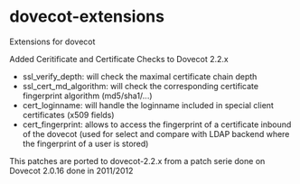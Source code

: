 dovecot-extensions
==================

Extensions for dovecot

Added Ceritificate and Certificate Checks to Dovecot 2.2.x

- ssl_verify_depth:      will check the maximal certificate chain depth
- ssl_cert_md_algorithm: will check the corresponding certificate fingerprint algorithm (md5/sha1/...)
- cert_loginname:        will handle the loginname included in special client certificates (x509 fields)
- cert_fingerprint:      allows to access the fingerprint of a certificate inbound of the dovecot (used for select and  compare with LDAP backend where the fingerprint of a user is stored)

This patches are ported to dovecot-2.2.x from a patch serie done on Dovecot 2.0.16 done in 2011/2012
